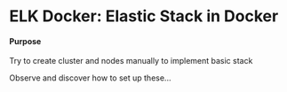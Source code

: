 
# ELK Docker: Elastic Stack in Docker

#### Purpose

Try to create cluster and nodes manually to implement basic stack

Observe and discover how to set up these...

